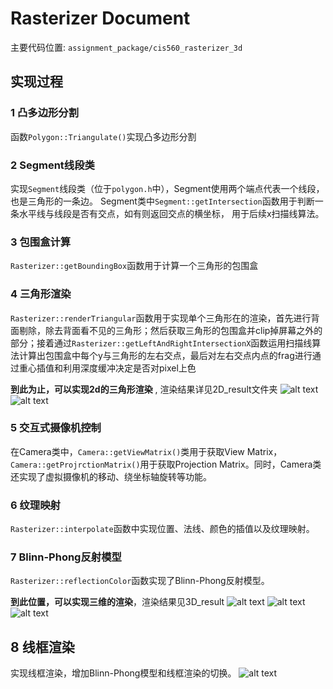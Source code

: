 # Rasterizer Document
主要代码位置: `assignment_package/cis560_rasterizer_3d` <p>
## 实现过程
### 1 凸多边形分割
函数`Polygon::Triangulate()`实现凸多边形分割
### 2 Segment线段类
实现`Segment`线段类（位于`polygon.h`中），Segment使用两个端点代表一个线段，也是三角形的一条边。
Segment类中`Segment::getIntersection`函数用于判断一条水平线与线段是否有交点，如有则返回交点的横坐标，
用于后续x扫描线算法。
### 3 包围盒计算
`Rasterizer::getBoundingBox`函数用于计算一个三角形的包围盒
### 4 三角形渲染
`Rasterizer::renderTriangular`函数用于实现单个三角形在的渲染，首先进行背面剔除，除去背面看不见的三角形；然后获取三角形的包围盒并clip掉屏幕之外的部分；接着通过`Rasterizer::getLeftAndRightIntersectionX`函数运用扫描线算法计算出包围盒中每个y与三角形的左右交点，最后对左右交点内点的frag进行通过重心插值和利用深度缓冲决定是否对pixel上色


**到此为止，可以实现2d的三角形渲染** , 渲染结果详见2D_result文件夹
![alt text](2D_result/2D_two_polygons.bmp)
![alt text](2D_result/2D_pentagons.bmp)

### 5 交互式摄像机控制
在Camera类中，`Camera::getViewMatrix()`类用于获取View Matrix，`Camera::getProjrctionMatrix()`用于获取Projection Matrix。同时，Camera类还实现了虚拟摄像机的移动、绕坐标轴旋转等功能。

### 6 纹理映射
`Rasterizer::interpolate`函数中实现位置、法线、颜色的插值以及纹理映射。

### 7 Blinn-Phong反射模型
`Rasterizer::reflectionColor`函数实现了Blinn-Phong反射模型。

**到此位置，可以实现三维的渲染**，渲染结果见3D_result
![alt text](3D_result/3D_wahoo_1.bmp)
![alt text](3D_result/3D_wahoo_2.bmp)
![alt text](3D_result/3D_cube.bmp)

## 8 线框渲染
实现线框渲染，增加Blinn-Phong模型和线框渲染的切换。
![alt text](3D_result/3D_wahoo_wireframes.bmp)
